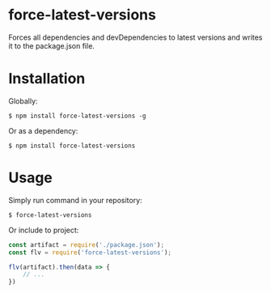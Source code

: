 # force-latest-versions
Forces all dependencies and devDependencies to latest versions and writes it to the package.json file.

# Installation 
Globally:
```
$ npm install force-latest-versions -g
```
Or as a dependency:
```
$ npm install force-latest-versions
```

# Usage
Simply run command in your repository:
```
$ force-latest-versions
```


Or include to project:
```javascript
const artifact = require('./package.json');
const flv = require('force-latest-versions');

flv(artifact).then(data => {
    // ...
})
```